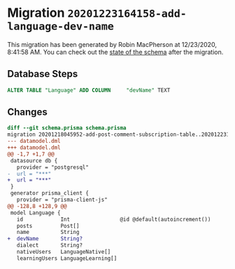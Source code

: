 # Migration `20201223164158-add-language-dev-name`

This migration has been generated by Robin MacPherson at 12/23/2020, 8:41:58 AM.
You can check out the [state of the schema](./schema.prisma) after the migration.

## Database Steps

```sql
ALTER TABLE "Language" ADD COLUMN     "devName" TEXT
```

## Changes

```diff
diff --git schema.prisma schema.prisma
migration 20201218045952-add-post-comment-subscription-table..20201223164158-add-language-dev-name
--- datamodel.dml
+++ datamodel.dml
@@ -1,7 +1,7 @@
 datasource db {
   provider = "postgresql"
-  url = "***"
+  url = "***"
 }
 generator prisma_client {
   provider = "prisma-client-js"
@@ -128,8 +128,9 @@
 model Language {
   id            Int                @id @default(autoincrement())
   posts         Post[]
   name          String
+  devName       String?
   dialect       String?
   nativeUsers   LanguageNative[]
   learningUsers LanguageLearning[]
```


